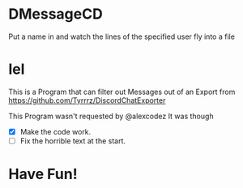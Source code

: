 # DMessageCD
Put a name in and watch the lines of the specified user fly into a file 

# lel

This is a Program that can filter out Messages out of an Export from https://github.com/Tyrrrz/DiscordChatExporter

This Program wasn't requested by @alexcodez
It was though
 - [x] Make the code work.
 - [ ] Fix the horrible text at the start.
# Have Fun!
